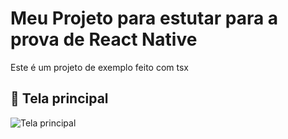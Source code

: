 # Meu Projeto para estutar para a prova de React Native

Este é um projeto de exemplo feito com tsx

## 📱 Tela principal

![Tela principal](./assets/tela.png)

